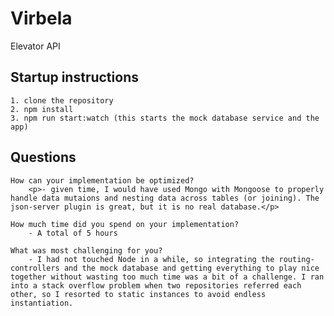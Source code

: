 # Virbela

 Elevator API

## Startup instructions

    1. clone the repository
    2. npm install
    3. npm run start:watch (this starts the mock database service and the app)

## Questions

    How can your implementation be optimized?
        <p>- given time, I would have used Mongo with Mongoose to properly handle data mutaions and nesting data across tables (or joining). The json-server plugin is great, but it is no real database.</p>

    How much time did you spend on your implementation?
        - A total of 5 hours

    What was most challenging for you?
        - I had not touched Node in a while, so integrating the routing-controllers and the mock database and getting everything to play nice together without wasting too much time was a bit of a challenge. I ran into a stack overflow problem when two repositories referred each other, so I resorted to static instances to avoid endless instantiation.